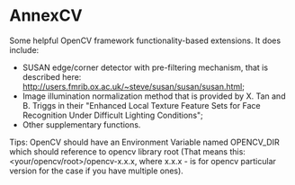 AnnexCV
=======

Some helpful OpenCV framework functionality-based extensions.
It does include:
  - SUSAN edge/corner detector with pre-filtering mechanism, that is described here: http://users.fmrib.ox.ac.uk/~steve/susan/susan/susan.html;
  - Image illumination normalization method that is provided by X. Tan and B. Triggs in their "Enhanced Local Texture Feature Sets for Face Recognition Under Difficult Lighting Conditions";
  - Other supplementary functions. 

Tips:
OpenCV should have an Environment Variable named OPENCV_DIR which should reference to opencv library root 
(That means this: <your/opencv/root>/opencv-x.x.x, where x.x.x - is for opencv particular version for the case if you have multiple ones).
